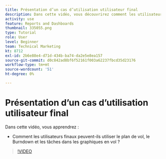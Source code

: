 ```yaml
---
title: Présentation d’un cas d’utilisation utilisateur final
description: Dans cette vidéo, vous découvrirez comment les utilisateurs finaux peuvent utiliser le plan de vol, la charge et les tâches dans les graphiques en vol dans [!DNL  Workfront].
activity: use
feature: Reports and Dashboards
thumbnail: 335055.png
type: Tutorial
role: User
level: Beginner
team: Technical Marketing
kt: 8712
exl-id: 2b6e88e4-d71d-434b-ba74-da2e5e8ea157
source-git-commit: d0c842ad8bf6f52161f003a62237fbcd35d23176
workflow-type: tm+mt
source-wordcount: '51'
ht-degree: 0%

---
```


# Présentation d’un cas d’utilisation utilisateur final

Dans cette vidéo, vous apprendrez :

* Comment les utilisateurs finaux peuvent-ils utiliser le plan de vol, le Burndown et les tâches dans les graphiques en vol ?

>[!VIDEO](https://video.tv.adobe.com/v/335055/?quality=12)
